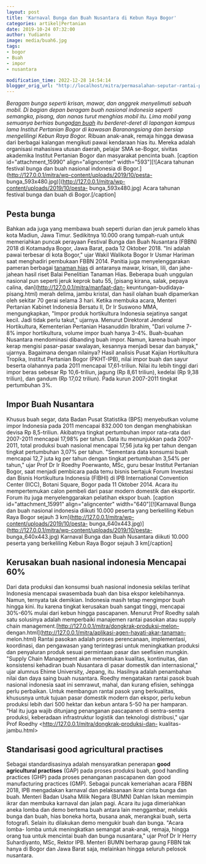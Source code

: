```yaml
---
layout: post
title: 'Karnaval Bunga dan Buah Nusantara di Kebun Raya Bogor'
categories: artikel|Pertanian
date: 2019-10-24 07:32:00
author: Yudianto
image: media/buah6.jpg
tags:
- bogor
- Buah
- impor
- nusantara

modification_time: 2022-12-28 14:54:14
blogger_orig_url: "http://localhost/mitra/permasalahan-seputar-rantai-pasok-buah.html"
---
```


_Beragam bunga seperti krisan, mawar, dan anggrek menyelimuti sebuah mobil. Di
bagian depan beragam buah nasional indonesia seperti semangka, pisang, dan
nanas turut menghias mobil itu. Lima mobil yang semuanya berhias bunga[dan
buah](http://127.0.0.1/mitra/durian-otak-udang-galah-draveolens.html) itu
berderet-deret di lapangan kampus lama Institut Pertanian Bogor di kawasan
Baranangsiang dan bersiap mengelilingi Kebun Raya Bogor._ Ribuan anak-anak,
remaja hingga dewasa dari berbagai kalangan mengikuti pawai kendaraan hias
itu. Mereka adalah organisasi mahasiswa utusan daerah, pelajar SMA se-Bogor,
sivitas akademika Institut Pertanian Bogor dan masyarakat pencinta buah.
[caption id="attachment_15990" align="aligncenter" width="593"][![Acara
tahunan festival bunga dan buah nasional indonesia di
Bogor.](http://127.0.0.1/mitra/wp-content/uploads/2019/10/pesta-
bunga_593x480.jpg)](http://127.0.0.1/mitra/wp-content/uploads/2019/10/pesta-
bunga_593x480.jpg) Acara tahunan festival bunga dan buah di Bogor.[/caption]

## Pesta bunga

Bahkan ada juga yang membawa buah seperti durian dan jeruk pamelo khas kota
Madiun, Jawa Timur. Sedikitnya 10.000 orang tumpah-ruah untuk memeriahkan
puncak perayaan Festival Bunga dan Buah Nusantara (FBBN) 2018 di Kotamadya
Bogor, Jawa Barat, pada 12 Oktober 2018. "Ini adalah pawai terbesar di kota
Bogor," ujar Wakil Walikota Bogor Ir Usmar Hariman saat menghadiri pembukaan
FBBN 2014. Panitia juga menyelenggarakan pameran berbagai [tanaman
hias](http://127.0.0.1/mitra/tanaman-hias "tanaman hias") di antaranya mawar,
krisan, lili, dan jahe-jahean hasil riset Balai Penelitian Tanaman Hias.
Beberapa buah unggulan nasional pun seperti jeruk keprok batu 55, [pisang
kirana, salak, pepaya calina, dan](http://127.0.0.1/mitra/manfaat-dan-
keuntungan-budidaya-pisang.html) merah delima, jambu kristal, dan hasil olahan
buah dipamerkan oleh sekitar 70 gerai selama 3 hari. Ketika membuka acara,
Menteri Pertanian Kabinet Indonesia Bersatu II, Dr Ir Suswono MMA,
mengungkapkan, "Impor produk hortikultura Indonesia sejatinya sangat kecil.
Jadi tidak perlu takut," ujarnya. Menurut Direktorat Jenderal Hortikultura,
Kementerian Pertanian Hasanuddin Ibrahim, "Dari volume 7-8% impor
hortikultura, volume impor buah hanya 3-4%. Buah-buahan Nusantara mendominasi
dibanding buah impor. Namun, karena buah impor kerap mengisi pasar-pasar
swalayan, kesannya menjadi besar dan banyak," ujarnya. Bagaimana dengan
nilainya? Hasil analisis Pusat Kajian Hortikultura Tropika, Institut Pertanian
Bogor (PKHT-IPB), nilai impor buah dan sayur beserta olahannya pada 2011
mencapai 17,61-triliun. Nilai itu lebih tinggi dari impor beras sebesar Rp
10,6-triliun, jagung (Rp 8,61 triliun), kedelai (Rp 9,38 triliun), dan gandum
(Rp 17,02 triliun). Pada kurun 2007-2011 tingkat pertumbuhan 3%.

## Impor Buah Nusantara

Khusus buah segar, data Badan Pusat Statistika (BPS) menyebutkan volume impor
Indonesia pada 2011 mencapai 832.000 ton dengan menghabiskan devisa Rp
8,5-triliun. Akibatnya tingkat pertumbuhan impor rata-rata dari 2007-2011
mencapai 17,98% per tahun. Data itu menunjukkan pada 2007-2011, total produksi
buah nasional mencapai 17,56 juta kg per tahun dengan tingkat pertumbuhan
3,07% per tahun. "Sementara data konsumsi buah mencapai 12,7 juta kg per tahun
dengan tingkat pertumbuhan 3,54% per tahun," ujar Prof Dr Ir Roedhy Poerwanto,
MSc, guru besar Institut Pertanian Bogor, saat menjadi pembicara pada temu
bisnis bertajuk Forum Investasi dan Bisnis Hortikultura Indonesia (FIBHI) di
IPB International Convention Center (IICC), Botani Square, Bogor pada 11
Oktober 2014. Acara itu mempertemukan calon pembeli dari pasar modern domestik
dan eksportir. Forum itu juga menyelenggarakan pelatihan ekspor buah. [caption
id="attachment_15991" align="aligncenter" width="640"][![Karnaval Bunga dan
buah nasional indonesia diikuti 10.000 peserta yang berkeliling Kebun Raya
Bogor sejauh 3 km](http://127.0.0.1/mitra/wp-content/uploads/2019/10/pesta-
bunga_640x443.jpg)](http://127.0.0.1/mitra/wp-content/uploads/2019/10/pesta-
bunga_640x443.jpg) Karnaval Bunga dan Buah Nusantara diikuti 10.000 peserta
yang berkeliling Kebun Raya Bogor sejauh 3 km[/caption]

## Kerusakan buah nasional indonesia Mencapai 60%

Dari data produksi dan konsumsi buah nasional indonesia sekilas terlihat
Indonesia mencapai swasembada buah dan bisa ekspor kelebihannya. Namun,
ternyata tak demikian. Indonesia masih tetap mengimpor buah hingga kini. Itu
karena tingkat kerusakan buah sangat tinggi, mencapai 30%-60% mulai dari kebun
hingga pascapanen. Menurut Prof Roedhy salah satu solusinya adalah memperbaiki
manajemen rantai pasokan atau supply chain
management.[http://127.0.0.1/mitra/dongkrak-produksi-melon-
dengan.html](http://127.0.0.1/mitra/aplikasi-agen-hayati-akar-tanaman-
melon.html) Rantai pasokan adalah proses perencanaan, implementasi,
koordinasi, dan pengawasan yang terintegrasi untuk meningkatkan produksi dan
penyaluran produk sesuai permintaan pasar dan seefisien mungkin. "Supply Chain
Management akan menentukan kualitas, kontinuitas, dan konsistensi kehadiran
buah Nusantara di pasar domestik dan internasional," ujar alumnus Ehime
University, Jepang, itu. Hasilnya adalah penambahan nilai dan daya saing buah
nusantara. Roedhy mengatakan rantai pasok buah nasional indonesia saat ini
semrawut, mahal, dan kurang efisien, sehingga perlu perbaikan. Untuk membangun
rantai pasok yang berkualitas, khususnya untuk tujuan pasar domestik modern
dan ekspor, perlu kebun produksi lebih dari 500 hektar dan kebun antara 5-50
ha per hamparan. "Hal itu juga wajib ditunjang penanganan pascapanen di
sentra-sentra produksi, keberadaan infrastruktur logistik dan teknologi
distribusi," ujar Prof Roedhy <http://127.0.0.1/mitra/dongkrak-produksi-dan-
kualitas-jambu.html>

## Standarisasi good agricultural practises

Sebagai standardisasinya adalah mensyaratkan penerapan **good agricultural
practises** (GAP) pada proses produksi buah, good handling practices (GHP)
pada proses penanganan pascapanen dan good manufacturing practices (GMP).
Sebagai puncak kemeriahan acara FBBN 2018, IPB mengadakan karnaval dan
pelaksanaan ikrar cinta bunga dan buah. Menteri Badan Usaha Milik Negara
(BUMN) Dahlan Iskan memimpin ikrar dan membuka karnaval dan jalan pagi. Acara
itu juga dimeriahkan aneka lomba dan demo bertema buah antara lain menggambar,
melukis bunga dan buah, hias boneka horta, busana anak, merangkai buah, serta
fotografi. Selain itu dilakukan demo mengukir buah dan bunga. "Acara lomba-
lomba untuk meningkatkan semangat anak-anak, remaja, hingga orang tua untuk
mencintai buah dan bunga nusantara," ujar Prof Dr Ir Herry Suhardiyanto, MSc,
Rektor IPB. Menteri BUMN berharap gaung FBBN tak hanya di Bogor dan Jawa Barat
saja, melainkan hingga seluruh pelosok nusantara.


